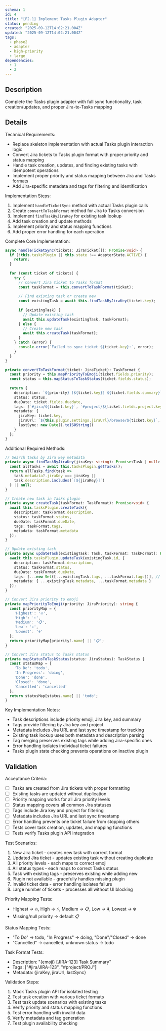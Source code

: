 ```yaml
---
schema: 1
id: 4
title: "[P2.1] Implement Tasks Plugin Adapter"
status: pending
created: "2025-09-12T14:02:21.004Z"
updated: "2025-09-12T14:02:21.004Z"
tags:
  - phase2
  - adapter
  - high-priority
  - large
dependencies:
  - 1
  - 2
---
```

## Description
Complete the Tasks plugin adapter with full sync functionality, task creation/updates, and proper Jira-to-Tasks mapping

## Details
Technical Requirements:
- Replace skeleton implementation with actual Tasks plugin interaction logic
- Convert Jira tickets to Tasks plugin format with proper priority and status mapping
- Handle task creation, updates, and finding existing tasks with idempotent operations
- Implement proper priority and status mapping between Jira and Tasks formats
- Add Jira-specific metadata and tags for filtering and identification

Implementation Steps:
1. Implement `handleTicketSync` method with actual Tasks plugin calls
2. Create `convertToTaskFormat` method for Jira to Tasks conversion
3. Implement `findTaskByJiraKey` for existing task lookup
4. Add task creation and update methods
5. Implement priority and status mapping functions
6. Add proper error handling for each operation

Complete Core Implementation:
```typescript
async handleTicketSync(tickets: JiraTicket[]): Promise<void> {
  if (!this.tasksPlugin || this.state !== AdapterState.ACTIVE) {
    return;
  }
  
  for (const ticket of tickets) {
    try {
      // Convert Jira ticket to Tasks format
      const taskFormat = this.convertToTaskFormat(ticket);
      
      // Find existing task or create new
      const existingTask = await this.findTaskByJiraKey(ticket.key);
      
      if (existingTask) {
        // Update existing task
        await this.updateTask(existingTask, taskFormat);
      } else {
        // Create new task
        await this.createTask(taskFormat);
      }
    } catch (error) {
      console.error(`Failed to sync ticket ${ticket.key}:`, error);
    }
  }
}

private convertToTaskFormat(ticket: JiraTicket): TaskFormat {
  const priority = this.mapPriorityToEmoji(ticket.fields.priority);
  const status = this.mapStatusToTaskStatus(ticket.fields.status);
  
  return {
    description: `${priority} [${ticket.key}] ${ticket.fields.summary}`,
    status: status,
    dueDate: ticket.fields.duedate,
    tags: [`#jira/${ticket.key}`, `#project/${ticket.fields.project.key}`],
    metadata: {
      jiraKey: ticket.key,
      jiraUrl: `${this.plugin.settings.jiraUrl}/browse/${ticket.key}`,
      lastSync: new Date().toISOString()
    }
  };
}
```

Additional Required Methods:
```typescript
// Search tasks by Jira key metadata
private async findTaskByJiraKey(jiraKey: string): Promise<Task | null> {
  const allTasks = await this.tasksPlugin.getTasks();
  return allTasks.find(task => 
    task.metadata?.jiraKey === jiraKey ||
    task.description.includes(`[${jiraKey}]`)
  ) || null;
}

// Create new task in Tasks plugin
private async createTask(taskFormat: TaskFormat): Promise<void> {
  await this.tasksPlugin.createTask({
    description: taskFormat.description,
    status: taskFormat.status,
    dueDate: taskFormat.dueDate,
    tags: taskFormat.tags,
    metadata: taskFormat.metadata
  });
}

// Update existing task
private async updateTask(existingTask: Task, taskFormat: TaskFormat): Promise<void> {
  await this.tasksPlugin.updateTask(existingTask.id, {
    description: taskFormat.description,
    status: taskFormat.status,
    dueDate: taskFormat.dueDate,
    tags: [...new Set([...existingTask.tags, ...taskFormat.tags])], // Merge tags
    metadata: { ...existingTask.metadata, ...taskFormat.metadata }
  });
}

// Convert Jira priority to emoji
private mapPriorityToEmoji(priority: JiraPriority): string {
  const priorityMap = {
    'Highest': '🔥',
    'High': '⚡',
    'Medium': '📋',
    'Low': '⬇️',
    'Lowest': '❄️'
  };
  return priorityMap[priority?.name] || '📋';
}

// Convert Jira status to Tasks status
private mapStatusToTaskStatus(status: JiraStatus): TaskStatus {
  const statusMap = {
    'To Do': 'todo',
    'In Progress': 'doing',
    'Done': 'done',
    'Closed': 'done',
    'Cancelled': 'cancelled'
  };
  return statusMap[status.name] || 'todo';
}
```

Key Implementation Notes:
- Task descriptions include priority emoji, Jira key, and summary
- Tags provide filtering by Jira key and project
- Metadata includes Jira URL and last sync timestamp for tracking
- Existing task lookup uses both metadata and description parsing
- Tag merging preserves existing tags while adding Jira-specific ones
- Error handling isolates individual ticket failures
- Tasks plugin state checking prevents operations on inactive plugin

## Validation
Acceptance Criteria:
- [ ] Tasks are created from Jira tickets with proper formatting
- [ ] Existing tasks are updated without duplication
- [ ] Priority mapping works for all Jira priority levels
- [ ] Status mapping covers all common Jira statuses
- [ ] Tags include Jira key and project for filtering
- [ ] Metadata includes Jira URL and last sync timestamp
- [ ] Error handling prevents one ticket failure from stopping others
- [ ] Tests cover task creation, updates, and mapping functions
- [ ] Tests verify Tasks plugin API integration

Test Scenarios:
1. New Jira ticket - creates new task with correct format
2. Updated Jira ticket - updates existing task without creating duplicate
3. All priority levels - each maps to correct emoji
4. All status types - each maps to correct Tasks status
5. Task with existing tags - preserves existing while adding new
6. Plugin not available - gracefully handles missing plugin
7. Invalid ticket data - error handling isolates failure
8. Large number of tickets - processes all without UI blocking

Priority Mapping Tests:
- Highest → 🔥, High → ⚡, Medium → 📋, Low → ⬇️, Lowest → ❄️
- Missing/null priority → default 📋

Status Mapping Tests:
- "To Do" → todo, "In Progress" → doing, "Done"/"Closed" → done
- "Cancelled" → cancelled, unknown status → todo

Task Format Tests:
- Description: "{emoji} [JIRA-123] Task Summary"
- Tags: ["#jira/JIRA-123", "#project/PROJ"] 
- Metadata: {jiraKey, jiraUrl, lastSync}

Validation Steps:
1. Mock Tasks plugin API for isolated testing
2. Test task creation with various ticket formats
3. Test task update scenarios with existing tasks
4. Verify priority and status mapping functions
5. Test error handling with invalid data
6. Verify metadata and tag generation
7. Test plugin availability checking